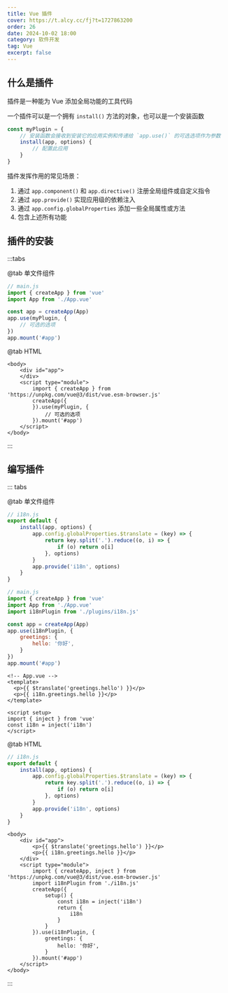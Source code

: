 ```yaml
---
title: Vue 插件
cover: https://t.alcy.cc/fj?t=1727863200
order: 26
date: 2024-10-02 18:00
category: 软件开发
tag: Vue
excerpt: false
---
```


## 什么是插件

插件是一种能为 Vue 添加全局功能的工具代码

一个插件可以是一个拥有 `install()` 方法的对象，也可以是一个安装函数

```javascript
const myPlugin = {
    // 安装函数会接收到安装它的应用实例和传递给 `app.use()` 的可选选项作为参数
    install(app, options) {
        // 配置此应用
    }
}
```

插件发挥作用的常见场景：
1. 通过 `app.component()` 和 `app.directive()` 注册全局组件或自定义指令
2. 通过 `app.provide()` 实现应用级的依赖注入
3. 通过 `app.config.globalProperties` 添加一些全局属性或方法
4. 包含上述所有功能

## 插件的安装

:::tabs

@tab 单文件组件

```javascript
// main.js
import { createApp } from 'vue'
import App from './App.vue'

const app = createApp(App)
app.use(myPlugin, {
    // 可选的选项
})
app.mount('#app')
```
@tab HTML
```vue-html
<body>
    <div id="app">
    </div>
    <script type="module">
        import { createApp } from 'https://unpkg.com/vue@3/dist/vue.esm-browser.js'
        createApp({
        }).use(myPlugin, {
            // 可选的选项
        }).mount('#app')
    </script>
</body>
```
:::

## 编写插件

::: tabs

@tab 单文件组件

```javascript
// i18n.js
export default {
    install(app, options) {
        app.config.globalProperties.$translate = (key) => {
            return key.split('.').reduce((o, i) => {
                if (o) return o[i]
            }, options)
        }
        app.provide('i18n', options)
    }
}
```

```javascript
// main.js
import { createApp } from 'vue'
import App from './App.vue'
import i18nPlugin from './plugins/i18n.js'

const app = createApp(App)
app.use(i18nPlugin, {
    greetings: {
        hello: '你好',
    }
})
app.mount('#app')
```

```vue
<!-- App.vue -->
<template>
  <p>{{ $translate('greetings.hello') }}</p>
  <p>{{ i18n.greetings.hello }}</p>
</template>

<script setup>
import { inject } from 'vue'
const i18n = inject('i18n')
</script>
```

@tab HTML

```javascript
// i18n.js
export default {
    install(app, options) {
        app.config.globalProperties.$translate = (key) => {
            return key.split('.').reduce((o, i) => {
                if (o) return o[i]
            }, options)
        }
        app.provide('i18n', options)
    }
}
```

```vue-html
<body>
    <div id="app">
        <p>{{ $translate('greetings.hello') }}</p>
        <p>{{ i18n.greetings.hello }}</p>
    </div>
    <script type="module">
        import { createApp, inject } from 'https://unpkg.com/vue@3/dist/vue.esm-browser.js'
        import i18nPlugin from './i18n.js'
        createApp({
            setup() {
                const i18n = inject('i18n')
                return {
                    i18n
                }
            }
        }).use(i18nPlugin, {
            greetings: {
                hello: '你好',
            }
        }).mount('#app')
    </script>
</body>
```
:::

